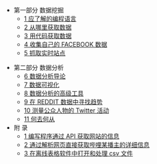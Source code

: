 - 第一部分 数据挖掘
    + [1 应了解的编程语言](1.md)
    + [2 从哪里获取数据](2.md)
    + [3 用代码获取数据](3.md)
    + [4 收集自己的 FACEBOOK 数据](4.md)
    + [5 抓取实时站点](5.md)
+ 第二部分 数据分析
    + [6 数据分析导论](6.md)
    + [7 数据可视化](7.md)
    + [8 数据分析的高级工具](8.md)
    + [9 在 REDDIT 数据中寻找趋势](8.md)
    + [10 测量公众人物的 Twitter 活动](10.md)
    + [11 何去何从](11.md)
+ 附 录
    + [1 编写程序通过 API 获取网站的信息](101.md)
    + [2 通过解析网页直接获取哔哩某播主的详细信息](102.md)
    + [3 在离线表格软件中打开和处理 csv 文件](103.md)
